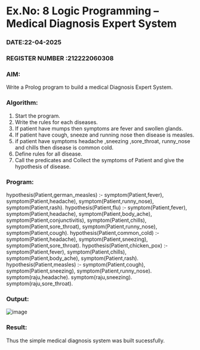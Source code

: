# Ex.No: 8  Logic Programming –  Medical Diagnosis Expert System
### DATE:22-04-2025                                                                            
### REGISTER NUMBER :212222060308 
### AIM: 
Write a Prolog program to build a medical Diagnosis Expert System.
###  Algorithm:
1. Start the program.
2. Write the rules for each diseases.
3. If patient have mumps then symptoms are fever and swollen glands.
4. If patient have cough, sneeze and running nose then disease is measles.
5. if patient have symptoms headache ,sneezing ,sore_throat, runny_nose and  chills then disease is common cold.
6. Define rules for all disease.
7. Call the predicates and Collect the symptoms of Patient and give the hypothesis of disease.
        

### Program:

hypothesis(Patient,german_measles) :-
	symptom(Patient,fever),
	symptom(Patient,headache),
	symptom(Patient,runny_nose),
	symptom(Patient,rash).
hypothesis(Patient,flu) :-
        symptom(Patient,fever),
       symptom(Patient,headache),
	symptom(Patient,body_ache),
	symptom(Patient,conjunctivitis),
	symptom(Patient,chills),
	symptom(Patient,sore_throat),
	symptom(Patient,runny_nose),
	symptom(Patient,cough).
hypothesis(Patient,common_cold) :-
	symptom(Patient,headache),
	symptom(Patient,sneezing),
	symptom(Patient,sore_throat).
hypothesis(Patient,chicken_pox) :-
	symptom(Patient,fever),
	symptom(Patient,chills),
	symptom(Patient,body_ache),
	symptom(Patient,rash).
hypothesis(Patient,measles) :-
	symptom(Patient,cough),
	symptom(Patient,sneezing),
	symptom(Patient,runny_nose).
symptom(raju,headache).
symptom(raju,sneezing).
symptom(raju,sore_throat).









### Output:
![image](https://github.com/user-attachments/assets/35478c0b-103f-470b-a5fd-d738e5ff221d)



### Result:
Thus the simple medical diagnosis system was built sucessfully.
